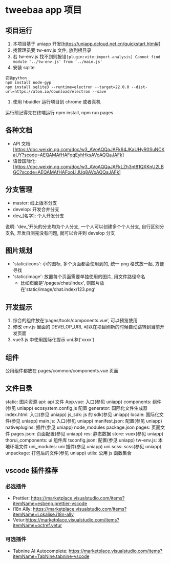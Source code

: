 # tweebaa app 项目

## 项目运行

1. 本项目基于 uniapp 开发[https://uniapp.dcloud.net.cn/quickstart.html#]
1. 找管理员要 tw-env.js 文件, 放到根目录
1. 若 tw-env.js 找不到则报错`[plugin:vite:import-analysis] Cannot find module '../tw-env.js' from '../main.js'`
1. 安装 sqlite

```
安装python
npm install node-gyp
npm install sqlite3 --runtime=electron --target=22.0.0 --dist-url=https://atom.io/download/electron --save
```

1. 使用 hbuidler 运行项目到 chrome 或者真机

运行前记得先在终端运行 npm install, npm run pages

## 各种文档

- API 文档: [https://doc.weixin.qq.com/doc/w3_AVoAQQaJAFk64JKaUHyR0SuNCKaUY?scode=AEQAMAfHAFoqEyhHksAVoAQQaJAFk]
- 语音国际化: [https://doc.weixin.qq.com/doc/w3_AVoAQQaJAFkLZh3nt81QXKnU2LBGC?scode=AEQAMAfHAFooLIJUq8AVoAQQaJAFk]

## 分支管理

- master: 线上版本分支
- develop: 开发合并分支
- dev\_[名字]: 个人开发分支

说明: 'dev\_'开头的分支均为个人分支, 一个人可以创建多个个人分支, 自行区别分支名, 开发自测完没有问题, 就可以合并到 develop 分支

## 图片规划

- 'static/icons': 小的图标, 多个页面都会使用到的, 统一 png 格式放一起, 方便寻找
- 'static/image': 放置每个页面需要单独使用的图片, 用文件路径命名
  - 比如页面是'/pages/chat/index', 则图片放在’static/image/chat.index/123.png‘

## 开发提示

1. 综合的组件放在‘pages/tools/components.vue’, 可以预览使用
2. 修改 env.js 里面的 DEVELOP_URL 可以在项目刷新的时候自动跳转到当前开发页面
3. vue3 js 中使用国际化提示
   uni.$t('xxxx')

## 组件

公用组件都放在 pages/common/components.vue 页面

## 文件目录

static: 图片资源
api: api 文件
App.vue: 入口(参见 uniapp)
components: 组件(参见 uniapp)
ecosystem.config.js 配置
generator: 国际化文件生成器
index.html: 入口(参见 uniapp)
js_sdk: js 的 sdk(参见 uniapp)
locale: 国际化文件(参见 uniapp)
main.js: 入口(参见 uniapp)
manifest.json: 配置(参见 uniapp)
nativeplugins: 插件(参见 uniapp)
node_modules
package.json
pages: 页面文件
pages.json: 页面配置(参见 uniapp)
res: 静态数据
store: vuex(参见 uniapp)
thorui_components: ui 组件库
tsconfig.json: 配置(参见 uniapp)
tw-env.js: 本地环境文件
uni_modules: uni 插件(参见 uniapp)
uni.scss: scss(参见 uniapp)
unpackage: 打包后的文件(参见 uniapp)
utils: 公用 js 函数集合

## vscode 插件推荐

### 必选插件

- Prettier: <https://marketplace.visualstudio.com/items?itemName=esbenp.prettier-vscode>
- i18n Ally: <https://marketplace.visualstudio.com/items?itemName=Lokalise.i18n-ally>
- Vetur:<https://marketplace.visualstudio.com/items?itemName=octref.vetur>

### 可选插件

- Tabnine AI Autocomplete: <https://marketplace.visualstudio.com/items?itemName=TabNine.tabnine-vscode>
